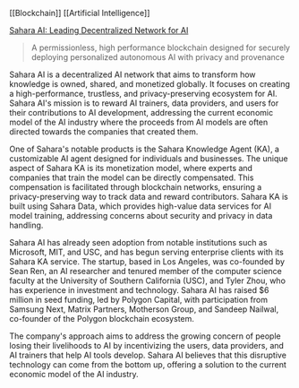 [[Blockchain]] [[Artificial Intelligence]]

[Sahara AI: Leading Decentralized Network for AI](https://www.saharalabs.ai)
> A permissionless, high performance blockchain designed for securely deploying personalized autonomous AI with privacy and provenance

Sahara AI is a decentralized AI network that aims to transform how knowledge is owned, shared, and monetized globally. It focuses on creating a high-performance, trustless, and privacy-preserving ecosystem for AI. Sahara AI's mission is to reward AI trainers, data providers, and users for their contributions to AI development, addressing the current economic model of the AI industry where the proceeds from AI models are often directed towards the companies that created them.

One of Sahara's notable products is the Sahara Knowledge Agent (KA), a customizable AI agent designed for individuals and businesses. The unique aspect of Sahara KA is its monetization model, where experts and companies that train the model can be directly compensated. This compensation is facilitated through blockchain networks, ensuring a privacy-preserving way to track data and reward contributors. Sahara KA is built using Sahara Data, which provides high-value data services for AI model training, addressing concerns about security and privacy in data handling.

Sahara AI has already seen adoption from notable institutions such as Microsoft, MIT, and USC, and has begun serving enterprise clients with its Sahara KA service. The startup, based in Los Angeles, was co-founded by Sean Ren, an AI researcher and tenured member of the computer science faculty at the University of Southern California (USC), and Tyler Zhou, who has experience in investment and technology. Sahara AI has raised $6 million in seed funding, led by Polygon Capital, with participation from Samsung Next, Matrix Partners, Motherson Group, and Sandeep Nailwal, co-founder of the Polygon blockchain ecosystem.

The company's approach aims to address the growing concern of people losing their livelihoods to AI by incentivizing the users, data providers, and AI trainers that help AI tools develop. Sahara AI believes that this disruptive technology can come from the bottom up, offering a solution to the current economic model of the AI industry.
